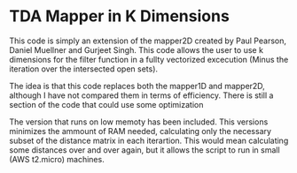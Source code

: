 # TDA Mapper in K Dimensions
This code is simply an extension of the mapper2D created by Paul Pearson, Daniel Muellner and Gurjeet Singh. This code allows the user to use
k dimensions for the filter function in a fullty vectorized excecution (Minus the iteration over the intersected open sets).

The idea is that this code replaces both the mapper1D and mapper2D, although I have not compared them in terms of efficiency. There is still 
a section of the code that could use some optimization 

The version that runs on low memoty has been included. This versions minimizes the ammount of RAM needed, calculating only the 
necessary subset of the distance matrix in each iterartion. This would mean calculating some distances over and over again, but it 
allows the script to run in small (AWS t2.micro) machines.

